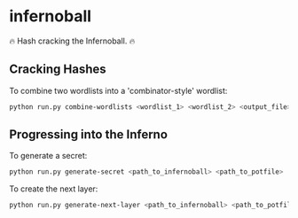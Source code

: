 # infernoball
🔥 Hash cracking the Infernoball. 🔥

## Cracking Hashes

To combine two wordlists into a 'combinator-style' wordlist:
```bash
python run.py combine-wordlists <wordlist_1> <wordlist_2> <output_file>
```

## Progressing into the Inferno

To generate a secret:
```bash
python run.py generate-secret <path_to_infernoball> <path_to_potfile>
```

To create the next layer:
```bash
python run.py generate-next-layer <path_to_infernoball> <path_to_potfile> <next_layer_folder>
```
